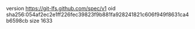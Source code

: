 version https://git-lfs.github.com/spec/v1
oid sha256:054af2ec2e1ff226fec39823f9b881fa928241821c606f949f8631ca4b6598cb
size 1633

